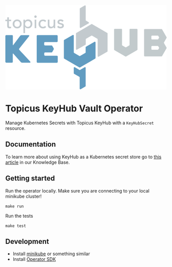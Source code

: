 ![Topicus KeyHub](assets/keyhub.png)

# Topicus KeyHub Vault Operator
Manage Kubernetes Secrets with Topicus KeyHub with a `KeyHubSecret` resource.

## Documentation
To learn more about using KeyHub as a Kubernetes secret store go to [this article](https://kb.topicus.education/docs/devops/kubernetes/keyhub/) in our Knowledge Base.

## Getting started
Run the operator locally. Make sure you are connecting to your local minikube cluster!
```
make run
```

Run the tests
```
make test
```

## Development
- Install [minikube](https://minikube.sigs.k8s.io/docs/) or something similar
- Install [Operator SDK](https://sdk.operatorframework.io/)
